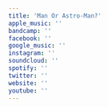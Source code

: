 ```yaml
---
title: 'Man Or Astro-Man?'
apple_music: ''
bandcamp: ''
facebook: ''
google_music: ''
instagram: ''
soundcloud: ''
spotify: ''
twitter: ''
website: ''
youtube: ''
---
```

